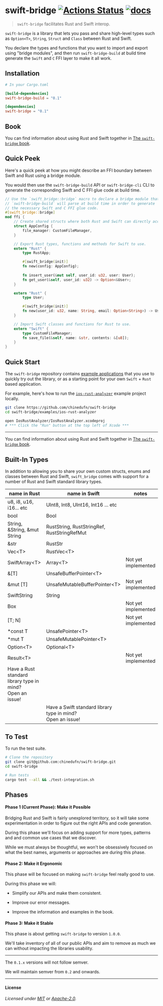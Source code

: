 # swift-bridge [![Actions Status](https://github.com/chinedufn/swift-bridge/workflows/test/badge.svg)](https://github.com/chinedufn/swift-bridge/actions) [![docs](https://docs.rs/swift-bridge/badge.svg)](https://docs.rs/swift-bridge)

> `swift-bridge` facilitates Rust and Swift interop.

`swift-bridge` is a library that lets you pass and share high-level types such as `Option<T>`, `String`, `Struct` and `Class` between Rust and Swift.

You declare the types and functions that you want to import and export using "bridge modules", and
then run `swift-bridge-build` at build time generate the `Swift` and `C` FFI layer to make it all work.

## Installation

```toml
# In your Cargo.toml

[build-dependencies]
swift-bridge-build = "0.1"

[dependencies]
swift-bridge = "0.1"
```

## Book

You can find information about using Rust and Swift together in [The `swift-bridge` book](https://chinedufn.github.io/swift-bridge).

## Quick Peek

Here's a quick peek at how you might describe an FFI boundary between Swift and Rust using a bridge module.

You would then use the `swift-bridge-build` API or `swift-bridge-cli` CLI to generate the corresponding Swift
and C FFI glue code at build time.

```rust
// Use the `swift_bridge::bridge` macro to declare a bridge module that
// `swift-bridge-build` will parse at build time in order to generate
// the necessary Swift and C FFI glue code.
#[swift_bridge::bridge]
mod ffi {
    // Create shared structs where both Rust and Swift can directly access the fields.
    struct AppConfig {
        file_manager: CustomFileManager,
    }

    // Export Rust types, functions and methods for Swift to use.
    extern "Rust" {
        type RustApp;

        #[swift_bridge(init)]
        fn new(config: AppConfig);
        
        fn insert_user(&mut self, user_id: u32, user: User);
        fn get_user(&self, user_id: u32) -> Option<&User>;
    }

    extern "Rust" {
        type User;

        #[swift_bridge(init)]
        fn new(user_id: u32, name: String, email: Option<String>) -> User;
    }

    // Import Swift classes and functions for Rust to use.
    extern "Swift" {
        type CustomFileManager;
        fn save_file(&self, name: &str, contents: &[u8]);
    }
}
```

## Quick Start

The `swift-bridge` repository contains [example applications](examples) that you use to quickly try out the library,
or as a starting point for your own `Swift` + `Rust` based application.

For example, here's how to run the [`ios-rust-analyzer`](examples/ios-rust-analyzer) example project locally.

```sh
git clone https://github.com/chinedufn/swift-bridge
cd swift-bridge/examples/ios-rust-analyzer

open IosRustAnalyzer/IosRustAnalyzer.xcodeproj
# *** Click the "Run" button at the top left of Xcode ***
```

---

You can find information about using Rust and Swift together in [The `swift-bridge` book](https://chinedufn.github.io/swift-bridge).

## Built-In Types

In addition to allowing you to share your own custom structs, enums and classes between Rust and Swift,
`swift_bridge` comes with support for a number of Rust and Swift standard library types.

<!-- NOTE: Whenever we modify this list we need to copy it over to the book's built in types chapter README  -->

| name in Rust                                                    | name in Swift                                                    | notes               |
| ---                                                             | ---                                                              | ---                 |
| u8, i8, u16, i16... etc                                         | UInt8, Int8, UInt16, Int16 ... etc                               |                     |
| bool                                                            | Bool                                                             |                     |
| String, &String, &mut String                                    | RustString, RustStringRef, RustStringRefMut                      |                     |
| &str                                                            | RustStr                                                          |                     |
| Vec\<T>                                                         | RustVec\<T>                                                      |                     |
| SwiftArray\<T>                                                  | Array\<T>                                                        | Not yet implemented |
| &[T]                                                            | UnsafeBufferPointer\<T>                                          |                     |
| &mut [T]                                                        | UnsafeMutableBufferPointer\<T>                                   | Not yet implemented |
| SwiftString                                                     | String                                                           |                     |
| Box<T>                                                          |                                                                  | Not yet implemented |
| [T; N]                                                          |                                                                  | Not yet implemented |
| *const T                                                        | UnsafePointer\<T>                                                |                     |
| *mut T                                                          | UnsafeMutablePointer\<T>                                         |                     |
| Option\<T>                                                      | Optional\<T>                                                     |                     |
| Result\<T>                                                      |                                                                  | Not yet implemented |
| Have a Rust standard library type in mind?<br /> Open an issue! |                                                                  |                     |
|                                                                 | Have a Swift standard library type in mind?<br /> Open an issue! |                     |

## To Test

To run the test suite.

```sh
# Clone the repository
git clone git@github.com:chinedufn/swift-bridge.git
cd swift-bridge

# Run tests
cargo test --all && ./test-integration.sh
```

## Phases

#### Phase 1 (Current Phase): Make it Possible

Bridging Rust and Swift is fairly unexplored territory, so it will take some experimentation in order to
figure out the right APIs and code generation.

During this phase we'll focus on adding support for more types, patterns and and common use cases
that we discover.

While we must always be thoughtful, we won't be obsessively focused on what the best names,
arguments or approaches are during this phase.

#### Phase 2: Make it Ergonomic

This phase will be focused on making `swift-bridge` feel really good to use.

During this phase we will:

- Simplify our APIs and make them consistent.

- Improve our error messages.

- Improve the information and examples in the book.

#### Phase 3: Make it Stable

This phase is about getting `swift-bridge` to version `1.0.0`.

We'll take inventory of all of our public APIs and aim to remove as much we
can without impacting the libraries usability.

---

The `0.1.x` versions will not follow semver.

We will maintain semver from `0.2` and onwards.

---

#### License

_Licensed under [MIT](LICENSE-MIT) or [Apache-2.0](LICENSE-APACHE)._
